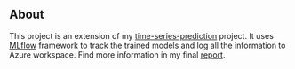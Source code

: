 ## About
This project is an extension of my [time-series-prediction](https://github.com/LudekCizinsky/time-series-prediction) project. It uses [MLflow](https://www.mlflow.org/docs/latest/index.html) framework to track the trained models and log all the information to Azure workspace. Find more information in my final [report]('report/report.md').

